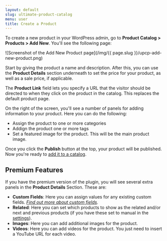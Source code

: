 ```yaml
---
layout: default
slug: ultimate-product-catalog
menu: user
title: Create a Product
---
```

To create a new product in your WordPress admin, go to **Product Catalog > Products > Add New**. You'll see the following page:

![Screenshot of the Add New Product page](/img/{{ page.slug }}/upcp-add-new-product.png)

Start by giving the product a name and description. After this, you can use the **Product Details** section underneath to set the price for your product, as well as a sale price, if applicable.

The **Product Link** field lets you specify a URL that the visitor should be directed to when they click on the product in the catalog. This replaces the default product page.

On the right of the screen, you'll see a number of panels for adding information to your product. Here you can do the following:

- Assign the product to one or more categories
- Addign the product one or more tags
- Set a featured image for the product. This will be the main product image.

Once you click the **Publish** button at the top, your product will be published. Now you're ready to [add it to a catalog](../catalogs/add-products).

## Premium Features

If you have the premium version of the plugin, you will see several extra panels in the **Product Details** Section. These are:

- **Custom Fields**: Here you can assign values for any existing custom fields. *[Find out more about custom fields](../custom-fields).*
- **Related**: Here you can set which products to show as the related and/or next and previous products (if you have these set to manual in the [settings](../settings/premium)).
- **Images**: Here you can add additional images for the product.
- **Videos**: Here you can add videos for the product. You just need to insert a YouTube URL for each video.
